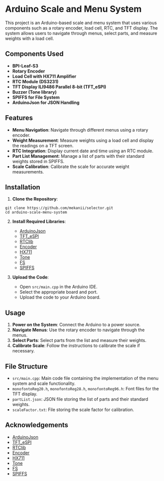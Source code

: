 # Arduino Scale and Menu System

This project is an Arduino-based scale and menu system that uses various components such as a rotary encoder, load cell, RTC, and TFT display. The system allows users to navigate through menus, select parts, and measure weights with a load cell.

## Components Used

- **BPI-Leaf-S3**
- **Rotary Encoder**
- **Load Cell with HX711 Amplifier**
- **RTC Module (DS3231)**
- **TFT Display ILI9486 Parallel 8-bit (TFT_eSPI)**
- **Buzzer (Tone library)**
- **SPIFFS for File System**
- **ArduinoJson for JSON Handling**

## Features

- **Menu Navigation**: Navigate through different menus using a rotary encoder.
- **Weight Measurement**: Measure weights using a load cell and display the readings on a TFT screen.
- **RTC Integration**: Display current date and time using an RTC module.
- **Part List Management**: Manage a list of parts with their standard weights stored in SPIFFS.
- **Scale Calibration**: Calibrate the scale for accurate weight measurements.

## Installation

1. **Clone the Repository**:
```
git clone https://github.com/mekanii/selector.git
cd arduino-scale-menu-system
```

2. **Install Required Libraries**:
    - [ArduinoJson](https://github.com/bblanchon/ArduinoJson)
    - [TFT_eSPI](https://github.com/Bodmer/TFT_eSPI)
    - [RTClib](https://github.com/adafruit/RTClib)
    - [Encoder](https://www.pjrc.com/teensy/td_libs_Encoder.html)
    - [HX711](https://github.com/bogde/HX711)
    - [Tone](https://github.com/bhagman/Tone)
    - [FS](https://github.com/esp8266/Arduino/tree/master/libraries/FS)
    - [SPIFFS](https://github.com/pellepl/spiffs)

3. **Upload the Code**:
    - Open `src/main.cpp` in the Arduino IDE.
    - Select the appropriate board and port.
    - Upload the code to your Arduino board.

## Usage

1. **Power on the System**: Connect the Arduino to a power source.
2. **Navigate Menus**: Use the rotary encoder to navigate through the menus.
3. **Select Parts**: Select parts from the list and measure their weights.
4. **Calibrate Scale**: Follow the instructions to calibrate the scale if necessary.

## File Structure

- `src/main.cpp`: Main code file containing the implementation of the menu system and scale functionality.
- `monofontoReg20.h`, `monofontoReg28.h`, `monofontoReg96.h`: Font files for the TFT display.
- `partList.json`: JSON file storing the list of parts and their standard weights.
- `scaleFactor.txt`: File storing the scale factor for calibration.

## Acknowledgements

- [ArduinoJson](https://github.com/bblanchon/ArduinoJson)
- [TFT_eSPI](https://github.com/Bodmer/TFT_eSPI)
- [RTClib](https://github.com/adafruit/RTClib)
- [Encoder](https://www.pjrc.com/teensy/td_libs_Encoder.html)
- [HX711](https://github.com/bogde/HX711)
- [Tone](https://github.com/bhagman/Tone)
- [FS](https://github.com/esp8266/Arduino/tree/master/libraries/FS)
- [SPIFFS](https://github.com/pellepl/spiffs)

